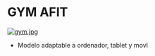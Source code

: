 # GYM AFIT 
[![gym.jpg](https://i.postimg.cc/VLLcBtdm/gym.jpg)](https://postimg.cc/mhqqTtY5)
- Modelo adaptable a ordenador, tablet y movl
